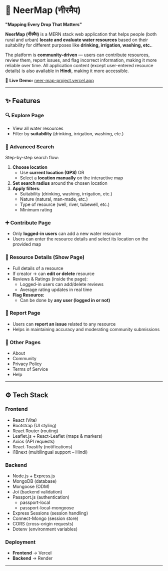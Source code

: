 # 🌊 NeerMap (नीरमैप)  
**"Mapping Every Drop That Matters"**  

**NeerMap (नीरमैप)** is a MERN stack web application that helps people (both rural and urban) **locate and evaluate water resources** based on their suitability for different purposes like **drinking, irrigation, washing, etc.**.  

The platform is **community-driven** — users can contribute resources, review them, report issues, and flag incorrect information, making it more reliable over time. 
All application content (except user-entered resource details) is also available in **Hindi**, making it more accessible.  

🔗 **Live Demo:** [neer-map-project.vercel.app](https://neer-map-project.vercel.app)  

---

## ✨ Features  

### 🔍 Explore Page  
- View all water resources  
- Filter by **suitability** (drinking, irrigation, washing, etc.)  

### 🧭 Advanced Search  
Step-by-step search flow:  
1. **Choose location**  
   - Use **current location (GPS)** OR  
   - Select a **location manually** on the interactive map  
2. **Set search radius** around the chosen location  
3. **Apply filters**:  
   - Suitability  (drinking, washing, irrigation, etc.) 
   - Nature (natural, man-made, etc.)  
   - Type of resource (well, river, tubewell, etc.)  
   - Minimum rating  

### ➕ Contribute Page  
- Only **logged-in users** can add a new water resource
- Users can enter the resource details and select its location on the provided map

### 📍 Resource Details (Show Page)  
- Full details of a resource  
- If creator → can **edit or delete** resource  
- Reviews & Ratings (inside the page):  
  - Logged-in users can add/delete reviews  
  - Average rating updates in real time  
- **Flag Resource:**  
  - Can be done by **any user (logged in or not)**  

### 🚩 Report Page  
- Users can **report an issue** related to any resource  
- Helps in maintaining accuracy and moderating community submissions  

### 📄 Other Pages  
- About  
- Community  
- Privacy Policy  
- Terms of Service  
- Help  

---

## ⚙️ Tech Stack  

### Frontend  
- React (Vite)  
- Bootstrap (UI styling)  
- React Router (routing)  
- Leaflet.js + React-Leaflet (maps & markers)  
- Axios (API requests)  
- React-Toastify (notifications)  
- i18next (multilingual support – Hindi)  

### Backend  
- Node.js + Express.js  
- MongoDB (database)  
- Mongoose (ODM)  
- Joi (backend validation)  
- Passport.js (authentication)  
  - passport-local  
  - passport-local-mongoose  
- Express Sessions (session handling)  
- Connect-Mongo (session store)  
- CORS (cross-origin requests)  
- Dotenv (environment variables)  

### Deployment  
- **Frontend** → Vercel  
- **Backend** → Render  

---
